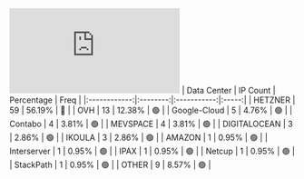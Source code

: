 ![Diagramm](https://github.com/obajay/StateSync-snapshots/blob/main/Projects/Gitopia/1/README.md)
| Data Center | IP Count | Percentage | Freq |
|:------------:|:--------:|:-----------:|:-----:|
| HETZNER | 59 | 56.19% | 🔴 |
| OVH | 13 | 12.38% | 🟢 |
| Google-Cloud | 5 | 4.76% | 🟢 |
| Contabo | 4 | 3.81% | 🟢 |
| MEVSPACE | 4 | 3.81% | 🟢 |
| DIGITALOCEAN | 3 | 2.86% | 🟢 |
| IKOULA | 3 | 2.86% | 🟢 |
| AMAZON | 1 | 0.95% | 🟢 |
| Interserver | 1 | 0.95% | 🟢 |
| IPAX | 1 | 0.95% | 🟢 |
| Netcup | 1 | 0.95% | 🟢 |
| StackPath | 1 | 0.95% | 🟢 |
| OTHER | 9 | 8.57% | 🟢 |